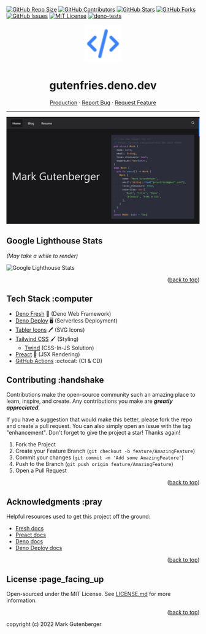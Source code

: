 <!-- Improved compatibility of back-to-top link: -->

<a name="readme-top"></a>

<!--
*** Thanks for checking out gutenfries.deno.dev. If you have a suggestion
*** that would make this better, please fork the repo and create a pull request
*** or simply open an issue with the tag "enhancement".
*** Don't forget to give the project a star!
*** Thanks again! Now go create something AMAZING! :D
-->

[![GitHub Repo Size](https://img.shields.io/github/repo-size/gutenfries/gutenfries.deno.dev)]()
[![GitHub Contributors](https://img.shields.io/github/contributors/gutenfries/gutenfries.deno.dev)](https://github.com/gutenfries/gutenfries.deno.dev/graphs/contributors)
[![GitHub Stars](https://img.shields.io/github/stars/gutenfries/gutenfries.deno.dev)](https://github.com/gutenfries/gutenfries.deno.dev/stargazers)
[![GitHub Forks](https://img.shields.io/github/forks/gutenfries/gutenfries.deno.dev)](https://github.com/gutenfries/gutenfries.deno.dev/network/members)
[![GitHub Issues](https://img.shields.io/github/issues/gutenfries/gutenfries.deno.dev.svg)](https://github.com/gutenfries/gutenfries.deno.dev/issues)
[![MIT License](https://img.shields.io/github/license/gutenfries/gutenfries.deno.dev.svg)](https://github.com/gutenfries/gutenfries.deno.dev/blob/main/LICENSE.md)
[![deno-tests](https://github.com/gutenfries/gutenfries.deno.dev/actions/workflows/deno-tests.yml/badge.svg)](https://github.com/gutenfries/gutenfries.deno.dev/actions/workflows/deno-tests.yml)

<p align='center'>
 <picture>
  <img width="100" height="100" alt='logo' src='static/images/code.svg'/>
 </picture>
</p>

<div align="center">
 <h1 align="center">gutenfries.deno.dev</h1>
  <a href="https://gutenfries.deno.dev">Production</a>
  ·
  <a href="https://github.com/gutenfries/gutenfries.deno.dev/issues">Report Bug</a>
  ·
  <a href="https://github.com/gutenfries/gutenfries.deno.dev/issues">Request Feature</a>
  <hr />
</div>

![screenshot](static/images/screenshot.png)

## Google Lighthouse Stats

_(May take a while to render)_

<picture>
 <source media="(prefers-color-scheme: dark)" srcset="https://pagespeed-insights.herokuapp.com?url=https://gutenfries.deno.dev&categories=performance,accessibility,best-practices,seo&theme=dark">
 <source media="(prefers-color-scheme: light)" srcset="https://pagespeed-insights.herokuapp.com?url=https://gutenfries.deno.dev&categories=performance,accessibility,best-practices,seo">
 <img alt="Google Lighthouse Stats" src="https://pagespeed-insights.herokuapp.com?url=https://gutenfries.deno.dev&categories=performance,accessibility,best-practices,seo">

</picture>

<p align="right">(<a href="#readme-top">back to top</a>)</p>

## Tech Stack :computer

- [Deno Fresh](https://fresh.deno.dev/) :lemon: (Deno Web Framework)
- [Deno Deploy](https://deno.com/deploy/) :desktop_computer: (Serverless Deployment)
- [Tabler Icons](https://tabler-icons.io/) :pen: (SVG Icons)
- [Tailwind CSS](https://tailwindcss.com/) :paintbrush: (Styling)
  - [Twind](https://twind.dev/) (CSS-In-JS Solution)
- [Preact](https://preactjs.com/) :page_facing_up: (JSX Rendering)
- [GitHub Actions](https://github.com/features/actions) :octocat: (CI & CD)

## Contributing :handshake

Contributions make the open-source community such an amazing place to learn, inspire, and create. Any contributions you make are _**greatly appreciated**_.

If you have a suggestion that would make this better, please fork the repo and create a pull request. You can also simply open an issue with the tag "enhancement".
Don't forget to give the project a star! Thanks again!

1. Fork the Project
2. Create your Feature Branch (`git checkout -b feature/AmazingFeature`)
3. Commit your changes (`git commit -m 'Add some AmazingFeature'`)
4. Push to the Branch (`git push origin feature/AmazingFeature`)
5. Open a Pull Request

<p align="right">(<a href="#readme-top">back to top</a>)</p>

<!-- ## Contact :mailbox: -->

<!-- ### Contributors :sparkles: -->
<!--  -->
<!-- - Mark Gutenberger -->
<!--  -->
<!-- - :earth_americas: [gutenfries.deno.dev](https://gutenfries.deno.dev) -->
<!-- - :mailbox: [gutenfries@gmail.com](mailto:gutenfries@gmail.com) -->
<!--  -->
<!-- <p align="right">(<a href="#readme-top">back to top</a>)</p> -->

## Acknowledgments :pray

Helpful resources used to get this project off the ground:

- [Fresh docs](https://fresh.deno.dev/docs)
- [Preact docs](https://preactjs.com/guide/v10/getting-started)
- [Deno docs](https://deno.land/manual)
- [Deno Deploy docs](https://deno.com/deploy/docs)

<p align="right">(<a href="#readme-top">back to top</a>)</p>

## License :page_facing_up

Open-sourced under the MIT License. See [LICENSE.md](https://github.com/gutenfries/gutenfries.deno.dev/blob/main/LICENSE.md) for more information.

<p align="right">(<a href="#readme-top">back to top</a>)</p>

copyright (c) 2022 Mark Gutenberger
